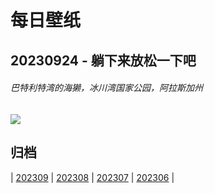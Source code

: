 # 每日壁纸

## 20230924 - 躺下来放松一下吧

###### 巴特利特湾的海獭，冰川湾国家公园，阿拉斯加州

![](https://www.bing.com/th?id=OHR.GlacierBayOtter_ZH-CN6065209551_UHD.jpg)

## 归档

| [202309](/202309/README.md)
| [202308](/202308/README.md)
| [202307](/202307/README.md)
| [202306](/202306/README.md)
|